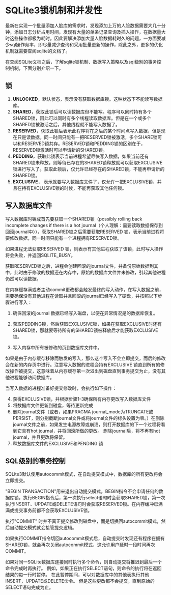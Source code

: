 # SQLite3锁机制和并发性

最新在实现一个批量添加人脸库的需求时，发现添加上万的人脸数据需要大几十分钟，添加日志分析占用时间，发现有大量的单条记录查询及插入操作，在数据量大时这些操作都极为耗时。因此要解决添加大量人脸数据耗时久的问题，一方面要减少sql操作频率，即尽量减少查询和采用批量更新的操作，除此之外，更多的优化机制就需要查阅sqlite的文档了。

在查阅SQLite文档之后，了解sqlite锁机制、数据写入策略以及sql级别的事务控制机制，下面分别介绍一下。

## 锁

1. **UNLOCKED**，默认状态，表示没有获取数据库锁。这种状态下不能读写数据库。
2. **SHARED**，获取此锁后可以读数据库但不能写。程序可以同时持有多个SHARED锁，因此可以同时有多个线程读取数据库。但是在一个或多个SHARED锁被激活之后，其他线程就不能写入数据了。
3. **RESERVED**，获取此锁后表示此程序将在之后的某个时间点写入数据，但是现在只是读数据。同一时间只能有一把RESERVED锁被激活，多个SHARE锁可以和RESERVED锁共存。RESERVED锁和PEDDING锁的区别在于，RESERVED锁激活时可以申请新的SHARED锁。
4. **PEDDING**，获取此锁表示当前进程希望尽快写入数据，如果当前还有SHARED锁未释放，则等待已存在的SHARED锁释放就可以获取EXCLUSIVE 锁进行写入了。获取此锁后，仅允许已经存在的SHARED锁，不能再申请新的SHARED锁。
5. **EXCLUSIVE**， 表示就要写入数据库文件了，仅允许一把EXCLUSIVE锁，并且在持有EXCLUSIVE锁的时候，不能再获取其他任何锁。

## 写入数据库文件

写入数据库时锦成首先要获取一个SHARED锁（possibly rolling back incomplete changes if there is a hot journal（个人理解：需要读取数据保存到回滚journal中）），获取SHARED锁之后需要获取RESERVED 锁，表示当前进程将要修改数据，同一时间只能有一个进程拥有RESERVED锁。

如果进程无法获取RESERVED 锁，则表示有其他进程获取了该锁，此时写入操作将会失败，并返回SQLITE_BUSY。

获取RESERVED锁之后，进程会创建回滚的journal文件，并备份原始数据到其中，此时由于修改的数据还在内存中，原始的数据库文件并未修改，引起其他进程仍然可以读数据。

在内存缓存满或者主动commit更改都会触发最终的写入动作，在写入数据之前，需要确保没有其他进程在读取并且回滚的journal已经写入了硬盘，并按照以下步骤进行写入：

1. 确保回滚的journal 数据已经写入磁盘，以便在异常情况是的数据库恢复。

2. 获取PEDDING锁，然后获取EXCLUSIVE锁，如果在获取EXCLUSIVE时还有SHARED锁，那就要等待所有的SHARED锁被释放后才能获取EXCLUSIVE锁。

3. 写入内存中所有被修改的页到数据库文件中。

如果是由于内存缓存移除而触发的写入，那么这个写入不会立即提交，而后的修改会在新的内存页中进行。注意写入数据的进程会持有EXCLUSIVE 锁直到所有的修改操作被提交，这意味着从内存缓存第一次溢出到磁盘直到事务提交为止，没有其他进程能够访问数据库。

当写入数据的进程准备好提交修改时，会执行如下操作：

4. 获得EXCLUSIVE锁，并根据步骤1-3确保所有内存更改写入数据库文件
5. 将数据库文件更新到磁盘，等待更新完成
6. 删除journal文件（或者，如果PRAGMA journal_mode为TRUNCATE或PERSIST，则分别截断journal文件或将journal文件的标头设置为零。）在删除journal文件之前，如果发生电源故障或崩溃，则打开数据库的下一个过程将看到它具有hot journal，并将回滚所做的更改。 删除journal后，将不再有hot journal，并且更改将保留。
7. 释放数据库文件的EXCLUSIVE和PENDING 锁

## SQL级别的事务控制

SQLite3默认使用autocommit模式，在自动提交模式中，数据库的所有更改将会立即提交。

 "BEGIN TRANSACTION"用来退出自动提交模式。BEGIN指令不会申请任何的数据库锁，执行BEGIN指令后，第一次执行select语句时会获取SHARED锁，第一次执行INSERT、UPDATE或DELETE语句时会获取RESERVED锁。在内存缓冲已满满或提交事务前都不会获取EXCLUSIVE锁。

执行"COMMIT" 时并不真正提交修改到磁盘中，而是切换回autocommit模式，然后自动提交模式就会接管提交逻辑。

如果执行COMMIT指令切回autocommit模式后，自动提交时发现还有程序在拥有SHARED锁，就会再次关闭autocommit模式，这允许用户延时一段时间再次COMMIT。

如果对同一SQLite数据库连接同时执行多个命令，则自动提交将推迟到最后一个命令完成时再执行。 例如，如果正在执行SELECT语句，则命令的执行将在返回结果的每一行时暂停。 在此暂停期间，可以对数据库中的其他表执行其他INSERT，UPDATE或DELETE命令。 但是这些更改都不会提交，直到原始的SELECT语句完成为止。 

